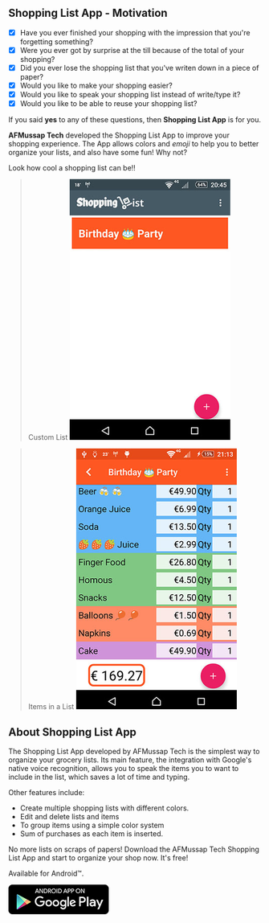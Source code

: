 ## Shopping List App - Motivation

* [x] Have you ever finished your shopping with the impression that you're forgetting something?
* [x] Were you ever got by surprise at the till because of the total of your shopping?
* [x] Did you ever lose the shopping list that you've writen down in a piece of paper?
* [x] Would you like to make your shopping easier?
* [x] Would you like to speak your shopping list instead of write/type it?
* [x] Would you like to be able to reuse your shopping list?

If you said **yes** to any of these questions, then **Shopping List App** is for you.

**AFMussap Tech** developed the Shopping List App to improve your shopping experience. The App allows colors and _emoji_ to help you to better organize your lists, and also have some fun! Why not?

Look how cool a shopping list can be!!

> Custom List
![](/images/overview-02.jpg)

> Items in a List
![](/images/overview-04.jpg)


## About Shopping List App

The Shopping List App developed by AFMussap Tech is the simplest way to organize your grocery lists. Its main feature, the integration with Google's native voice recognition, allows you to speak the items you to want to include in the list, which saves a lot of time and typing.

Other features include:

* Create multiple shopping lists with different colors.
* Edit and delete lists and items
* To group items using a simple color system
* Sum of purchases as each item is inserted.

No more lists on scraps of papers! Download the AFMussap Tech Shopping List App and start to organize your shop now. It's free!

Available for Android™.

[![](/images/google-play-badge-200x59.png)](https://play.google.com/store/apps/details?id=mussapappsshoppinglist.fmussap.com.shoppinglist)
